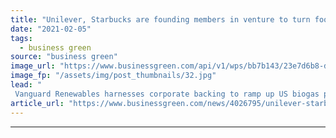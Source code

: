 ```yaml
---
title: "Unilever, Starbucks are founding members in venture to turn food waste into energy"
date: "2021-02-05"
tags: 
  - business green
source: "business green"
image_url: "https://www.businessgreen.com/api/v1/wps/bb7b143/23e7d6b8-da08-42af-8c75-549dde09d4ad/2/VanguardRenewablesADProject-DeerfieldMA-185x114.jpg"
image_fp: "/assets/img/post_thumbnails/32.jpg"
lead: "
 Vanguard Renewables harnesses corporate backing to ramp up US biogas plans ..."
article_url: "https://www.businessgreen.com/news/4026795/unilever-starbucks-founding-members-venture-turn-food-waste-energy"
---
```


---
